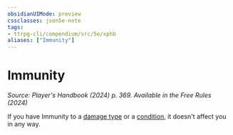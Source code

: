 ```yaml
---
obsidianUIMode: preview
cssclasses: json5e-note
tags:
- ttrpg-cli/compendium/src/5e/xphb
aliases: ["Immunity"]
---
```

# Immunity
*Source: Player's Handbook (2024) p. 369. Available in the Free Rules (2024)* 

If you have Immunity to a [damage type](3-Mechanics/CLI/rules/variant-rules/damage-types-xphb.md) or a [condition](3-Mechanics/CLI/rules/variant-rules/condition-xphb.md), it doesn't affect you in any way.